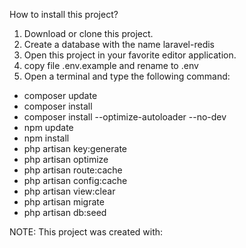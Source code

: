 How to install this project?

1. Download or clone this project.
2. Create a database with the name laravel-redis
3. Open this project in your favorite editor application.
4. copy file .env.example and rename to .env
5. Open a terminal and type the following command:

-   composer update
-   composer install
-   composer install --optimize-autoloader --no-dev
-   npm update
-   npm install
-   php artisan key:generate
-   php artisan optimize
-   php artisan route:cache
-   php artisan config:cache
-   php artisan view:clear
-   php artisan migrate
-   php artisan db:seed

NOTE: This project was created with:
<!-- 
-   PHP version 8.1.6 (cli) (built: May 13 2022 17:52:54) (NTS)
-   Composer Version 2.3.10 2022-07-13 15:48:23
-   Laravel v9.46.0 -->